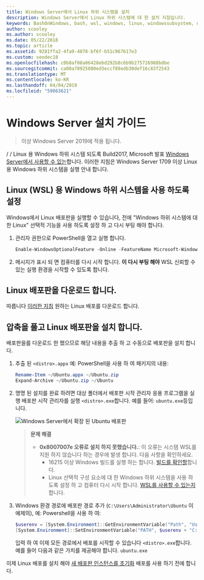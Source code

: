 ```yaml
---
title: Windows Server에서 Linux 하위 시스템을 설치
description: Windows Server에서 Linux 하위 시스템에 대 한 설치 지침입니다.
keywords: BashOnWindows, bash, wsl, windows, linux, windowssubsystem, ubuntu, windows server 용 windows 하위 시스템
author: scooley
ms.author: scooley
ms.date: 05/22/2018
ms.topic: article
ms.assetid: 9281ffa2-4fa9-4078-bf6f-b51c967617e3
ms.custom: seodec18
ms.openlocfilehash: c0b8af08a06428ebd292b8c6b9b275726988bdbe
ms.sourcegitcommit: ca08a78925880ed3eccf88edb30def16c83f2543
ms.translationtype: MT
ms.contentlocale: ko-KR
ms.lasthandoff: 04/04/2019
ms.locfileid: "59063621"
---
```

# <a name="windows-server-installation-guide"></a>Windows Server 설치 가이드

> 이상 Windows Server 2019에 적용 됩니다.

/ / Linux 용 Windows 하위 시스템 되도록 Build2017, Microsoft 발표 [Windows Server에서 사용할 수 있는](https://blogs.technet.microsoft.com/hybridcloud/2017/05/10/windows-server-for-developers-news-from-microsoft-build-2017/)합니다.  이러한 지침은 Windows Server 1709 이상 Linux 용 Windows 하위 시스템을 실행 안내 합니다.

## <a name="enable-the-windows-subsystem-for-linux-wsl"></a>Linux (WSL) 용 Windows 하위 시스템을 사용 하도록 설정

Windows에서 Linux 배포판을 실행할 수 있습니다, 전에 "Windows 하위 시스템에 대 한 Linux" 선택적 기능을 사용 하도록 설정 하 고 다시 부팅 해야 합니다.

1. 관리자 권한으로 PowerShell을 열고 실행 합니다.
    ```powershell
    Enable-WindowsOptionalFeature -Online -FeatureName Microsoft-Windows-Subsystem-Linux
    ```

2. 메시지가 표시 되 면 컴퓨터를 다시 시작 합니다. **이 다시 부팅 해야** WSL 신뢰할 수 있는 실행 환경을 시작할 수 있도록 합니다.

## <a name="download-a-linux-distro"></a>Linux 배포판을 다운로드 합니다.

따릅니다 [이러한 지침](install-manual.md) 원하는 Linux 배포를 다운로드 합니다.

## <a name="extract-and-install-a-linux-distro"></a>압축을 풀고 Linux 배포판을 설치 합니다.
배포판을를 다운로드 한 했으므로 해당 내용을 추출 하 고 수동으로 배포판을 설치 합니다.

1. 추출 된 `<distro>.appx` 예: PowerShell을 사용 하 여 패키지의 내용:

    ```powershell
    Rename-Item ~/Ubuntu.appx ~/Ubuntu.zip
    Expand-Archive ~/Ubuntu.zip ~/Ubuntu
    ```

2. 명명 된 설치를 완료 하려면 대상 폴더에서 배포판 시작 관리자 응용 프로그램을 실행 배포판 시작 관리자를 실행 `<distro>.exe`합니다. 예를 들어: `ubuntu.exe`등입니다.

    ![Windows Server에서 확장 된 Ubuntu 배포판](media/server-appx-expand.png)

    > **문제 해결**
    > * **0x8007007e 오류로 설치 하지 못했습니다.**: 이 오류는 시스템 WSL를 지원 하지 않습니다 하는 경우에 발생 합니다. 다음 사항을 확인하세요.
    >   * 16215 이상 Windows 빌드를 실행 하는 합니다. [빌드를 확인할](troubleshooting.md#check-your-build-number)합니다.
    >   * Linux 선택적 구성 요소에 대 한 Windows 하위 시스템을 사용 하도록 설정 하 고 컴퓨터 다시 시작 합니다.  [WSL를 사용할 수 있는지](troubleshooting.md#confirm-wsl-is-enabled)합니다.
    
3. Windows 환경 경로에 배포판 경로 추가 (`C:\Users\Administrator\Ubuntu` 이 예제의), 예: Powershell을 사용 하 여:
        
    ```powershell
    $userenv = [System.Environment]::GetEnvironmentVariable("Path", "User")
    [System.Environment]::SetEnvironmentVariable("PATH", $userenv + "C:\Users\Administrator\Ubuntu", "User")
    ```
    입력 하 여 이제 모든 경로에서 배포를 시작할 수 있습니다 `<distro>.exe`합니다. 예를 들어 다음과 같은 가치를 제공해야 합니다. `ubuntu.exe`

이제 Linux 배포를 설치 해야 [새 배포판 인스턴스를 초기화](initialize-distro.md) 배포를 사용 하기 전에 합니다.
